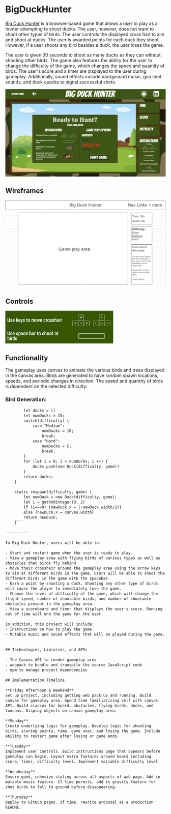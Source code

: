 # BigDuckHunter

[Big Duck Hunter](https://stevenpaalz.github.io/BigDuckHunter/) is a browser-based game that allows a user to play as a hunter attempting to shoot ducks. The user, however, does not want to shoot other types of birds. The user controls the displayed cross hair to aim and shoot at ducks. The user is awarded points for each duck they shoot. However, if a user shoots any bird besides a duck, the user loses the game.

The user is given 30 seconds to shoot as many ducks as they can without shooting other birds. The game also features the ability for the user to change the difficulty of the game, which changes the speed and quantity of birds. The user's score and a timer are displayed to the user during gameplay. Additionally, sound effects include background music, gun shot sounds, and duck quacks to signal successful shots.

![Game Display](./assets/game_display_readme.png)


## Wireframes

![Wireframe](./assets/wireframe.png)


## Controls

![Controls](./assets/controls_readme.png)

## Functionality

The gameplay uses canvas to animate the various birds and trees displayed in the canvas area. Birds are generated to have random spawn locations, speeds, and periodic changes in direction. The speed and quantity of birds is dependent on the selected difficulty.

### Bird Generation:
```    static generateDucks(difficulty, game) {
        let ducks = []
        let numDucks = 15;
        switch(difficulty) {
            case "Medium":
                numDucks = 10;
                break;
            case "Hard":
                numDucks = 5;
                break;
        }
        for (let i = 0; i < numDucks; i ++) {
            ducks.push(new Duck(difficulty, game))
        }
        return ducks;
    }

    static respawn(difficulty, game) {
        let newDuck = new Duck(difficulty, game);
        let i = getRndInteger(0, 2)
        if (i===0) {newDuck.x = (-newDuck.width/2)}
        else {newDuck.x = canvas.width}
        return newDuck;
    }```

----------

In Big Duck Hunter, users will be able to:

- Start and restart game when the user is ready to play.
- View a gameplay area with flying birds of various types as well as obstacles that birds fly behind.
- Move their crosshair around the gameplay area using the arrow keys to aim at different birds in the game. Users will be able to shoot the different birds in the game with the spacebar. 
- Earn a point by shooting a duck. Shooting any other type of birds will cause the player to immediately lose the game.
- Choose the level of difficulty of the game, which will change the flight speed, number of shootable birds, and number of shootable obstacles present in the gameplay area.
- View a scoreboard and timer that displays the user's score. Running out of time will end the game for the user.

In addition, this project will include:
- Instructions on how to play the game.
- Mutable music and sound effects that will be played during the game.


## Technologies, Libraries, and APIs

- The Canvas API to render gameplay area
- webpack to bundle and transpile the source JavaScript code
- npm to manage project dependencies

## Implementation Timeline

**Friday Afternoon & Weekend**
Set up project, including getting web pack up and running. Build canvas for gameplay area. Spend time familiarizing self with canvas API. Build classes for board, obstacles, flying birds, ducks, and toucans. Display objects on canvas gameplay area.

**Monday**
Create underlying logic for gameplay. Develop logic for shooting birds, scoring points, time, game over, and losing the game. Include ability to restart game after losing or game ends.

**Tuesday**
Implement user controls. Build instructions page that appears before gameplay can begin. Layout extra features around board including score, timer, difficulty level. Implement variable difficulty level.

**Wendesday**
Ensure good, cohesive styling across all aspects of web page. Add in mutable music feature. If time permits, add in gravity feature for shot birds to fall to ground before disappearing.

**Thursday**
Deploy to GitHub pages. If time, rewrite proposal as a production README.

